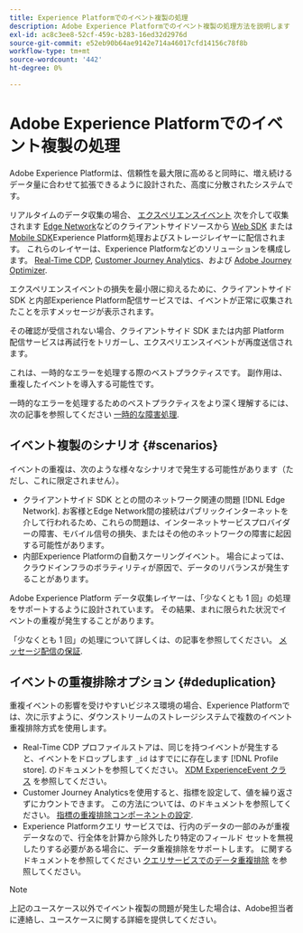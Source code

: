 ```yaml
---
title: Experience Platformでのイベント複製の処理
description: Adobe Experience Platformでのイベント複製の処理方法を説明します
exl-id: ac8c3ee8-52cf-459c-b283-16ed32d2976d
source-git-commit: e52eb90b64ae9142e714a46017cfd14156c78f8b
workflow-type: tm+mt
source-wordcount: '442'
ht-degree: 0%

---
```


# Adobe Experience Platformでのイベント複製の処理

Adobe Experience Platformは、信頼性を最大限に高めると同時に、増え続けるデータ量に合わせて拡張できるように設計された、高度に分散されたシステムです。

リアルタイムのデータ収集の場合、 [エクスペリエンスイベント](../xdm/classes/experienceevent.md) 次を介して収集されます [Edge Network](../web-sdk/home.md#edge-network)などのクライアントサイドソースから [Web SDK](../web-sdk/home.md) または [Mobile SDK](https://developer.adobe.com/client-sdks/home/)Experience Platform処理およびストレージレイヤーに配信されます。 これらのレイヤーは、Experience Platformなどのソリューションを構成します。 [Real-Time CDP](../rtcdp/home.md), [Customer Journey Analytics](https://experienceleague.adobe.com/docs/analytics-platform/using/cja-overview/cja-overview.html?lang=ja)、および [Adobe Journey Optimizer](https://experienceleague.adobe.com/docs/journey-optimizer/using/ajo-home.html?lang=ja).

エクスペリエンスイベントの損失を最小限に抑えるために、クライアントサイド SDK と内部Experience Platform配信サービスでは、イベントが正常に収集されたことを示すメッセージが表示されます。

その確認が受信されない場合、クライアントサイド SDK または内部 Platform 配信サービスは再試行をトリガーし、エクスペリエンスイベントが再度送信されます。

これは、一時的なエラーを処理する際のベストプラクティスです。 副作用は、重複したイベントを導入する可能性です。

一時的なエラーを処理するためのベストプラクティスをより深く理解するには、次の記事を参照してください [一時的な障害処理](https://learn.microsoft.com/en-us/azure/architecture/best-practices/transient-faults).

## イベント複製のシナリオ {#scenarios}

イベントの重複は、次のような様々なシナリオで発生する可能性があります（ただし、これに限定されません）。

* クライアントサイド SDK ととの間のネットワーク関連の問題 [!DNL Edge Network]. お客様とEdge Network間の接続はパブリックインターネットを介して行われるため、これらの問題は、インターネットサービスプロバイダーの障害、モバイル信号の損失、またはその他のネットワークの障害に起因する可能性があります。
* 内部Experience Platformの自動スケーリングイベント。 場合によっては、クラウドインフラのボラティリティが原因で、データのリバランスが発生することがあります。

Adobe Experience Platform データ収集レイヤーは、「少なくとも 1 回」の処理をサポートするように設計されています。 その結果、まれに限られた状況でイベントの重複が発生することがあります。

「少なくとも 1 回」の処理について詳しくは、の記事を参照してください。 [メッセージ配信の保証](https://docs.confluent.io/kafka/design/delivery-semantics.html).

## イベントの重複排除オプション {#deduplication}

重複イベントの影響を受けやすいビジネス環境の場合、Experience Platformでは、次に示すように、ダウンストリームのストレージシステムで複数のイベント重複排除方式を使用します。

* Real-Time CDP プロファイルストアは、同じを持つイベントが発生すると、イベントをドロップします `_id` はすでにに存在します [!DNL Profile store]. のドキュメントを参照してください。 [XDM ExperienceEvent クラス](../xdm/classes/experienceevent.md) を参照してください。
* Customer Journey Analyticsを使用すると、指標を設定して、値を繰り返さずにカウントできます。 この方法については、のドキュメントを参照してください。 [指標の重複排除コンポーネントの設定](https://experienceleague.adobe.com/docs/analytics-platform/using/cja-dataviews/component-settings/metric-deduplication.html?lang=ja).
* Experience Platformクエリ サービスでは、行内のデータの一部のみが重複データなので、行全体を計算から除外したり特定のフィールド セットを無視したりする必要がある場合に、データ重複排除をサポートします。 に関するドキュメントを参照してください [クエリサービスでのデータ重複排除](../query-service/key-concepts/deduplication.md) を参照してください。

>[!NOTE]
>
>上記のユースケース以外でイベント複製の問題が発生した場合は、Adobe担当者に連絡し、ユースケースに関する詳細を提供してください。
